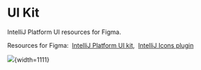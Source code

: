 <!-- Copyright 2000-2024 JetBrains s.r.o. and contributors. Use of this source code is governed by the Apache 2.0 license. -->

# UI Kit

<link-summary>IntelliJ Platform UI resources for Figma.</link-summary>

<p>
Resources for Figma:&nbsp;&nbsp;<a href="https://www.figma.com/community/file/938505862996154830">IntelliJ Platform UI kit</a>,&nbsp; <a href="https://www.figma.com/community/plugin/948276470997072333/IntelliJ-Icons">IntelliJ Icons plugin</a>
</p>

![](uikit_for_guide.png){width=1111}


